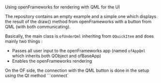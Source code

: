 Using openFrameworks for rendering with QML for the UI

The repository contains an empty example and a simple one which displays the result of the draw() method from openFrameworks with a button from QML (with both communicating).

Basically, the main class is ```ofUnderQml``` inheriting from  ```QQuickItem``` and does mainly two things : 
* Passes all user input to the openFrameworks app (named ```ofAppQml``` which inherits both QObject and ofBaseApp)
* Enables the openFrameworks rendering 

On the OF side, the connection with the QML button is done in the setup using the Qt method ```connect`

 
